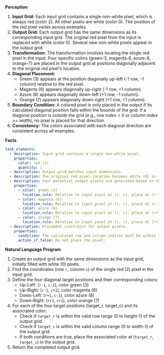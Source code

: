 **Perception**

1.  **Input Grid:** Each input grid contains a single non-white pixel, which is always red (color 2). All other pixels are white (color 0). The position of the red pixel varies across examples.
2.  **Output Grid:** Each output grid has the same dimensions as its corresponding input grid. The original red pixel from the input is replaced with white (color 0). Several new non-white pixels appear in the output grid.
3.  **Transformation:** The transformation involves locating the single red pixel in the input. Four specific colors (green-3, magenta-6, azure-8, orange-7) are placed in the output grid at positions diagonally adjacent to the original red pixel's location.
4.  **Diagonal Placement:**
    *   Green (3) appears at the position diagonally up-left (-1 row, -1 column) relative to the red pixel.
    *   Magenta (6) appears diagonally up-right (-1 row, +1 column).
    *   Azure (8) appears diagonally down-left (+1 row, -1 column).
    *   Orange (7) appears diagonally down-right (+1 row, +1 column).
5.  **Boundary Condition:** A colored pixel is only placed in the output if its calculated diagonal position falls within the bounds of the grid. If a diagonal position is outside the grid (e.g., row index < 0 or column index >= width), no pixel is placed for that direction.
6.  **Consistency:** The colors associated with each diagonal direction are consistent across all examples.

**Facts**


```yaml
task_elements:
  - description: Input grid contains a single non-white pixel.
    properties:
      color: red (2)
      quantity: 1
  - description: Output grid matches input dimensions.
  - description: The original red pixel location becomes white (0) in the output.
  - description: Four potential output pixels are generated based on the input red pixel's location.
    properties:
      - color: green (3)
        location_rule: Relative to input pixel at (r, c), place at (r-1, c-1)
      - color: magenta (6)
        location_rule: Relative to input pixel at (r, c), place at (r-1, c+1)
      - color: azure (8)
        location_rule: Relative to input pixel at (r, c), place at (r+1, c-1)
      - color: orange (7)
        location_rule: Relative to input pixel at (r, c), place at (r+1, c+1)
  - description: Placement constraint for output pixels.
    properties:
      condition: The calculated row and column indices must be within the grid boundaries (0 <= row < height, 0 <= col < width).
      action_if_false: Do not place the pixel.
```


**Natural Language Program**

1.  Create an output grid with the same dimensions as the input grid, initially filled with white (0) pixels.
2.  Find the coordinates (row `r`, column `c`) of the single red (2) pixel in the input grid.
3.  Define the four diagonal target positions and their corresponding colors:
    *   Up-Left: (`r-1`, `c-1`), color green (3)
    *   Up-Right: (`r-1`, `c+1`), color magenta (6)
    *   Down-Left: (`r+1`, `c-1`), color azure (8)
    *   Down-Right: (`r+1`, `c+1`), color orange (7)
4.  For each of the four target positions (target\_r, target\_c) and its associated color:
    *   Check if `target_r` is within the valid row range (0 to height-1) of the output grid.
    *   Check if `target_c` is within the valid column range (0 to width-1) of the output grid.
    *   If both conditions are true, place the associated color at (`target_r`, `target_c`) in the output grid.
5.  Return the completed output grid.